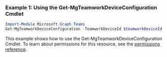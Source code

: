 ### Example 1: Using the Get-MgTeamworkDeviceConfiguration Cmdlet
```powershell
Import-Module Microsoft.Graph.Teams
Get-MgTeamworkDeviceConfiguration -TeamworkDeviceId $teamworkDeviceId
```
This example shows how to use the Get-MgTeamworkDeviceConfiguration Cmdlet.
To learn about permissions for this resource, see the [permissions reference](/graph/permissions-reference).

